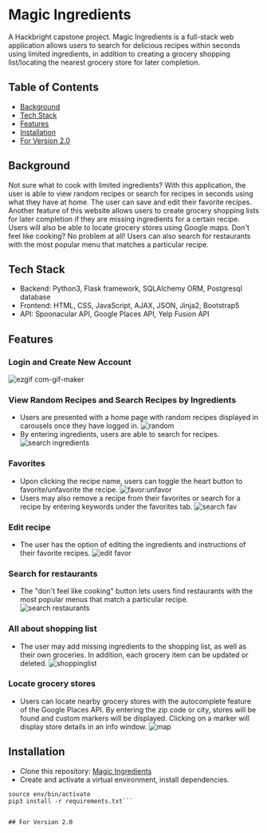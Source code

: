 # Magic Ingredients
A Hackbright capstone project. Magic Ingredients is a full-stack web application allows users to search for delicious recipes within seconds using limited ingredients, in addition to creating a grocery shopping list/locating the nearest grocery store for later completion.

## Table of Contents
- [Background](#background)
- [Tech Stack](#tech-stack)
- [Features](#features)
- [Installation](#installation)
- [For Version 2.0](#for-version-20)

## Background
Not sure what to cook with limited ingredients? With this application, the user is able to view random recipes or search for recipes in seconds using what they have at home. The user can save and edit their favorite recipes. Another feature of this website allows users to create grocery shopping lists for later completion if they are missing ingredients for a certain recipe. Users will also be able to locate grocery stores using Google maps. Don't feel like cooking? No problem at all! Users can also search for restaurants with the most popular menu that matches a particular recipe. 

## Tech Stack
- Backend: Python3, Flask framework, SQLAlchemy ORM, Postgresql database
- Frontend: HTML, CSS, JavaScript, AJAX, JSON, Jinja2, Bootstrap5
- API: Spoonacular API, Google Places API, Yelp Fusion API

## Features
### Login and Create New Account
![ezgif com-gif-maker](https://user-images.githubusercontent.com/69645683/215015329-895ff4a8-0ea6-4e72-9b3f-427e22fd7051.gif)
### View Random Recipes and Search Recipes by Ingredients
- Users are presented with a home page with random recipes displayed in carousels once they have logged in.
![random](https://user-images.githubusercontent.com/69645683/215016454-9c31fe0f-db2b-41d4-8032-bdd47fa545ef.gif)
- By entering ingredients, users are able to search for recipes.
![search ingredients](https://user-images.githubusercontent.com/69645683/215016786-f405fd36-cbbc-4ac6-9cb8-24cbe1a7f79b.gif)
### Favorites
- Upon clicking the recipe name, users can toggle the heart button to favorite/unfavorite the recipe.
![favor:unfavor](https://user-images.githubusercontent.com/69645683/215017949-9aea9e70-1c29-4c70-b3c8-132c6ebbce10.gif)
- Users may also remove a recipe from their favorites or search for a recipe by entering keywords under the favorites tab.
![search fav](https://user-images.githubusercontent.com/69645683/215018110-a4aa3c8a-53f5-4bf2-bced-03a73ee8f9cc.gif)
### Edit recipe
- The user has the option of editing the ingredients and instructions of their favorite recipes.
![edit favor](https://user-images.githubusercontent.com/69645683/215018475-834c99e2-c403-4d33-96ab-1138dc786d2d.gif)
### Search for restaurants
- The "don't feel like cooking" button lets users find restaurants with the most popular menus that match a particular recipe.
![search restaurants](https://user-images.githubusercontent.com/69645683/215018892-71c6dfc0-212f-4c43-9747-8c192161cf1e.gif)
### All about shopping list
- The user may add missing ingredients to the shopping list, as well as their own groceries. In addition, each grocery item can be updated or deleted.
![shoppinglist](https://user-images.githubusercontent.com/69645683/215020233-67ea9c0d-9d71-4c68-8624-8608c20cb0b7.gif)
### Locate grocery stores
- Users can locate nearby grocery stores with the autocomplete feature of the Google Places API. By entering the zip code or city, stores will be found and custom markers will be displayed. Clicking on a marker will display store details in an info window.
![map](https://user-images.githubusercontent.com/69645683/215022047-e625c1e4-fdd1-4137-96d0-8ce89275caed.gif)
## Installation
- Clone this repository:
[Magic Ingredients](https://github.com/niwei822/MagicIngredients)
- Create and activate a virtual environment, install dependencies.
```virtualenv env
source env/bin/activate
pip3 install -r requirements.txt```


## For Version 2.0
